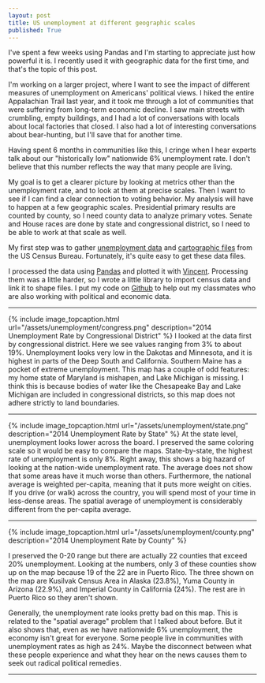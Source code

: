 ```yaml
---
layout: post
title: US unemployment at different geographic scales
published: True
---
```


I've spent a few weeks using Pandas and I'm starting to appreciate just how powerful it is.  I recently used it with geographic data for the first time, and that's the topic of this post.

I'm working on a larger project, where I want to see the impact of different measures of unemployment on Americans' political views.  I hiked the entire Appalachian Trail last year, and it took me through a lot of communities that were suffering from long-term economic decline.  I saw main streets with crumbling, empty buildings, and I had a lot of conversations with locals about local factories that closed.  I also had a lot of interesting conversations about bear-hunting, but I'll save that for another time.

Having spent 6 months in communities like this, I cringe when I hear experts talk about our "historically low" nationwide 6% unemployment rate.  I don't believe that this number reflects the way that many people are living.

My goal is to get a clearer picture by looking at metrics other than the unemployment rate, and to look at them at precise scales.  Then I want to see if I can find a clear connection to voting behavior.  My analysis will have to happen at a few geographic scales.  Presidential primary results are counted by county, so I need county data to analyze primary votes.  Senate and House races are done by state and congressional district, so I need to be able to work at that scale as well.

My first step was to gather [unemployment data](http://factfinder.census.gov/faces/nav/jsf/pages/index.xhtml "American Fact Finder") and [cartographic files](https://www.census.gov/geo/maps-data/data/tiger-cart-boundary.html) from the US Census Bureau.  Fortunately, it's quite easy to get these data files.  

I processed the data using [Pandas](http://pandas.pydata.org/) and plotted it with [Vincent](https://vincent.readthedocs.io/en/latest/). Processing them was a little harder, so I wrote a little library to import census data and link it to shape files.  I put my code on [Github](https://github.com/alanjschoen/magamap) to help out my classmates who are also working with political and economic data.

---

{% include image_topcaption.html url="/assets/unemployment/congress.png" description="2014 Unemployment Rate by Congressional District" %}
I looked at the data first by congressional district.  Here we see values ranging from 3% to about 19%.  Unemployment looks very low in the Dakotas and Minnesota, and it is highest in parts of the Deep South and California.  Southern Maine has a pocket of extreme unemployment.  This map has a couple of odd features: my home state of Maryland is mishapen, and Lake Michigan is missing.  I think this is because bodies of water like the Chesapeake Bay and Lake Michigan are included in congressional districts, so this map does not adhere strictly to land boundaries.

---

{% include image_topcaption.html url="/assets/unemployment/state.png" description="2014 Unemployment Rate by State" %}
At the state level, unemployment looks lower across the board.  I preserved the same coloring scale so it would be easy to compare the maps.  State-by-state, the highest rate of unemployment is only 8%.  Right away, this shows a big hazard of looking at the nation-wide unemployment rate.  The average does not show that some areas have it much worse than others.  Furthermore, the national average is weighted per-capita, meaning that it puts more weight on cities.  If you drive (or walk) across the country, you will spend most of your time in less-dense areas.  The spatial average of unemployment is considerably different from the per-capita average.  

---

{% include image_topcaption.html url="/assets/unemployment/county.png" description="2014 Unemployment Rate by County" %}


I preserved the 0-20 range but there are actually 22 counties that exceed 20% unemployment. Looking at the numbers, only 3 of these counties show up on the map because 19 of the 22 are in Puerto Rico.  The three shown on the map are Kusilvak Census Area in Alaska (23.8%), Yuma County in Arizona (22.9%), and Imperial County in California (24%). The rest are in Puerto Rico so they aren't shown.

Generally, the unemployment rate looks pretty bad on this map.  This is related to the "spatial average" problem that I talked about before.  But it also shows that, even as we have nationwide 6% unemployment, the economy isn't great for everyone.  Some people live in communities with unemployment rates as high as 24%.  Maybe the disconnect between what these people experience and what they hear on the news causes them to seek out radical political remedies.

---
